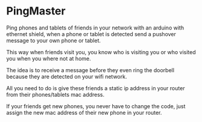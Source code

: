 PingMaster
==========

Ping phones and tablets of friends in your network with an arduino with ethernet shield, when a phone or tablet is detected send a pushover message to your own phone or tablet.

This way when friends visit you, you know who is visiting you or who visited you when you where not at home.

The idea is to receive a message before they even ring the doorbell because they are detected on your wifi network.

All you need to do is give these friends a static ip address in your router from their phones/tablets mac address.

If your friends get new phones, you never have to change the code, just assign the new mac address of their new phone in your router.

